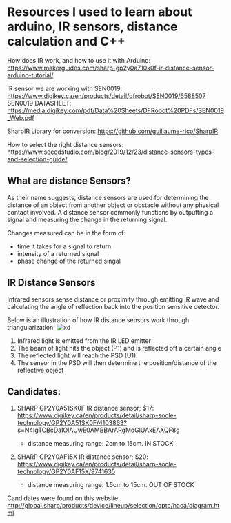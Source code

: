 # Resources I used to learn about arduino, IR sensors, distance calculation and C++

How does IR work, and how to use it with Arduino: https://www.makerguides.com/sharp-gp2y0a710k0f-ir-distance-sensor-arduino-tutorial/

IR sensor we are working with SEN0019: https://www.digikey.ca/en/products/detail/dfrobot/SEN0019/6588507
SEN0019 DATASHEET: https://media.digikey.com/pdf/Data%20Sheets/DFRobot%20PDFs/SEN0019_Web.pdf

SharpIR Library for conversion: https://github.com/guillaume-rico/SharpIR

How to select the right distance sensors: https://www.seeedstudio.com/blog/2019/12/23/distance-sensors-types-and-selection-guide/

## What are distance Sensors?
As their name suggests, distance sensors are used for determining the distance of an object from another object or obstacle without any physical contact involved. A distance sensor commonly functions by outputting a signal and measuring the change in the returning signal.

Changes measured can be in the form of:
  - time it takes for a signal to return
  - intensity of a returned signal
  - phase change of the returned singal

## IR Distance Sensors
Infrared sensors sense distance or proximity through emitting IR wave and calculating the angle of reflection back into the position sensitive detector.

Below is an illustration of how IR distance sensors work through triangularization:
![xd](https://user-images.githubusercontent.com/56273897/127240327-10ab4f28-1a6b-4729-a5bc-1895b2746fdd.jpeg)


1. Infrared light is emitted from the IR LED emitter
2. The beam of light hits the object (P1) and is reflected off a certain angle
3. The reflected light will reach the PSD (U1)
4. The sensor in the PSD will then determine the position/distance of the reflective object


## Candidates:

1.  SHARP GP2Y0A51SK0F IR distance sensor; $17: https://www.digikey.ca/en/products/detail/sharp-socle-technology/GP2Y0A51SK0F/4103863?s=N4IgTCBcDaIOIAUwE0AMBBArARgMoGlUAxEAXQF8g
    - distance measuring range: 2cm to 15cm. IN STOCK

2.  SHARP GP2Y0AF15X IR distance sensor; $20: https://www.digikey.ca/en/products/detail/sharp-socle-technology/GP2Y0AF15X/9741635
    - distance measuring range: 1.5cm to 15cm. OUT OF STOCK

Candidates were found on this website: http://global.sharp/products/device/lineup/selection/opto/haca/diagram.html


